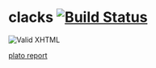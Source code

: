 clacks [![Build Status](https://travis-ci.org/chevett/clacks.png?branch=master)](https://travis-ci.org/chevett/clacks?branch=master)
=========
![Valid XHTML](http://upload.wikimedia.org/wikipedia/commons/thumb/4/4f/Onda_Semaphore_Tower.jpg/401px-Onda_Semaphore_Tower.jpg)

[plato report](http://www.miketown3.com/plato/)
